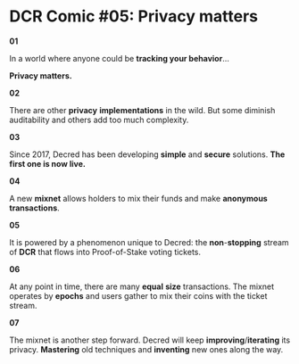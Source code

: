 # DCR Comic #05: Privacy matters

**01**

In a world where anyone could be **tracking your behavior**...

**Privacy matters.**

**02**

There are other **privacy** **implementations** in the wild. But some diminish auditability and others add too much complexity.

**03**

Since 2017, Decred has been developing **simple** and **secure** solutions. **The first one is now live.**

**04**

A new **mixnet** allows holders to mix their funds and make **anonymous** **transactions**.

**05**

It is powered by a phenomenon unique to Decred: the **non**-**stopping** stream of **DCR** that flows into Proof-of-Stake voting tickets.

**06**

At any point in time, there are many **equal** **size** transactions. The mixnet operates by  **epochs** and users gather to mix their coins with the ticket stream.

**07**

The mixnet is another step forward. Decred will keep **improving**/**iterating** its privacy. **Mastering** old techniques and **inventing** new ones along the way.
